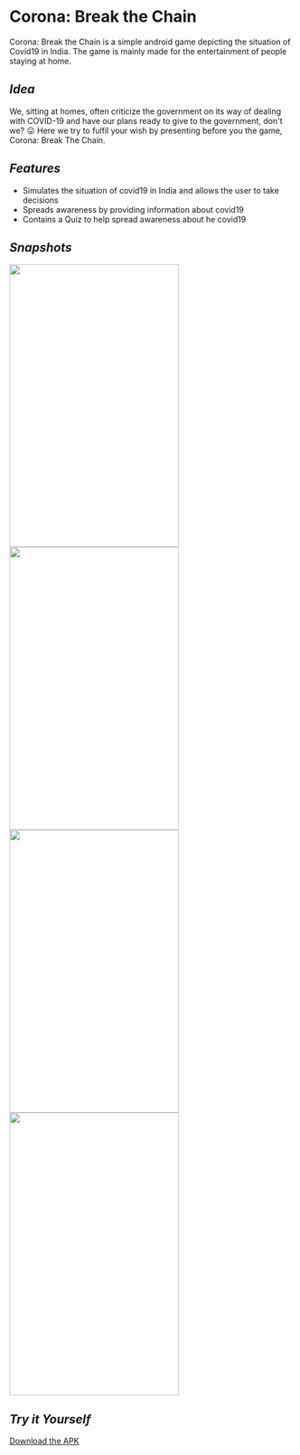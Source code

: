 # Corona: Break the Chain
Corona: Break the Chain is a simple android game depicting the situation of Covid19 in India. The game is mainly made for the entertainment of people staying at home. 

## _Idea_
We, sitting at homes, often criticize the government on its way of dealing with COVID-19 and have our plans ready to give to the government, don't we? 😛 
Here we try to fulfil your wish by presenting before you the game, Corona: Break The Chain.

## _Features_
- Simulates the situation of covid19 in India and allows the user to take decisions
- Spreads awareness by providing information about covid19
- Contains a Quiz to help spread awareness about he covid19 

## _Snapshots_
<img src="snapshots/ss1.jpeg" width="300" height="500"/>   <img src="snapshots/ss2.jpeg" width="300" height="500"/>   <img src="snapshots/ss3.jpeg" width="300" height="500"/>   <img src="snapshots/ss4.jpeg" width="300" height="500"/> 


## _Try it Yourself_
[Download the APK](https://drive.google.com/file/d/15LzCKRERFbVSX9oPNMeUxNL1tkAgX4Md/view)
